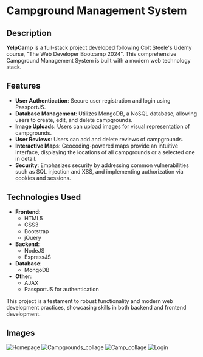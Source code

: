 # Campground Management System

## Description

**YelpCamp** is a full-stack project developed following Colt Steele's Udemy course, "The Web Developer Bootcamp 2024". This comprehensive Campground Management System is built with a modern web technology stack.

## Features

- **User Authentication**: Secure user registration and login using PassportJS.
- **Database Management**: Utilizes MongoDB, a NoSQL database, allowing users to create, edit, and delete campgrounds.
- **Image Uploads**: Users can upload images for visual representation of campgrounds.
- **User Reviews**: Users can add and delete reviews of campgrounds.
- **Interactive Maps**: Geocoding-powered maps provide an intuitive interface, displaying the locations of all campgrounds or a selected one in detail.
- **Security**: Emphasizes security by addressing common vulnerabilities such as SQL injection and XSS, and implementing authorization via cookies and sessions.

## Technologies Used

- **Frontend**: 
  - HTML5
  - CSS3
  - Bootstrap
  - jQuery
- **Backend**: 
  - NodeJS
  - ExpressJS
- **Database**: 
  - MongoDB
- **Other**: 
  - AJAX
  - PassportJS for authentication

This project is a testament to robust functionality and modern web development practices, showcasing skills in both backend and frontend development.

## Images

![Homepage](https://github.com/BotoZ/YelpCamp/assets/164318311/d885e7d7-48ed-49ab-99c1-d8b1a7c7225c)
![Campgrounds_collage](https://github.com/BotoZ/YelpCamp/assets/164318311/48bf17aa-f275-40a8-8918-4392924a56c4)
![Camp_collage](https://github.com/BotoZ/YelpCamp/assets/164318311/732c8f46-0f1f-4df3-941e-14271ac45ce3)
![Login](https://github.com/BotoZ/YelpCamp/assets/164318311/ad9eee50-26c8-40bf-b899-c38da94cb7db)

